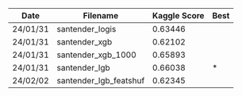 | Date | Filename | Kaggle Score | Best |
|---|---|---|---|
| 24/01/31 | santender_logis | 0.63446 |  |
| 24/01/31 | santender_xgb | 0.62102 |  |
| 24/01/31 | santender_xgb_1000 | 0.65893 |  |
| 24/01/31 | santender_lgb | 0.66038 | * |
| 24/02/02 | santender_lgb_featshuf | 0.62345 |  |
